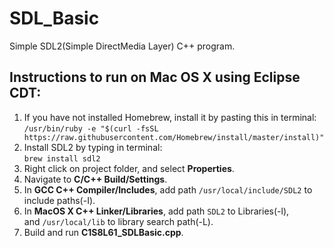 # SDL_Basic
Simple SDL2(Simple DirectMedia Layer) C++ program.

## Instructions to run on Mac OS X using Eclipse CDT:
1. If you have not installed Homebrew, install it by pasting this in terminal:<br>
`/usr/bin/ruby -e "$(curl -fsSL https://raw.githubusercontent.com/Homebrew/install/master/install)"`
2. Install SDL2 by typing in terminal:<br>
`brew install sdl2`
3. Right click on project folder, and select **Properties**.
4. Navigate to **C/C++ Build/Settings**.
5. In **GCC C++ Compiler/Includes**, add path `/usr/local/include/SDL2` to include paths(-I).
6. In **MacOS X C++ Linker/Libraries**, add path `SDL2` to Libraries(-l), <br>
and `/usr/local/lib` to library search path(-L).
7. Build and run **C1S8L61_SDLBasic.cpp**.
